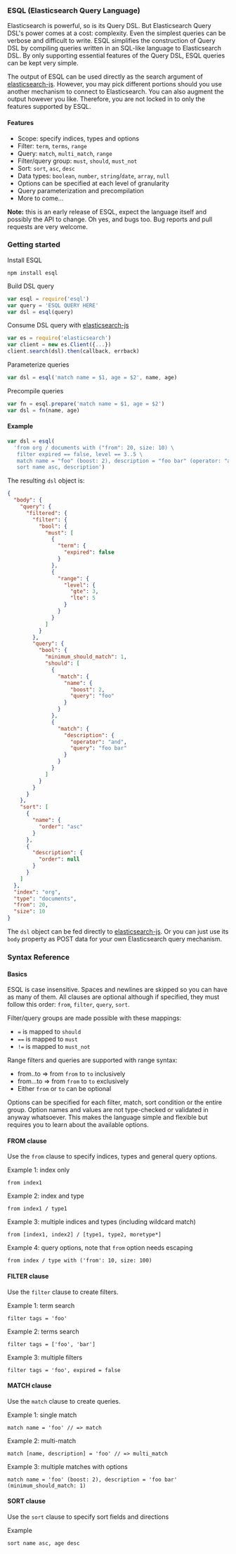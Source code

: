 ### ESQL (Elasticsearch Query Language)

Elasticsearch is powerful, so is its Query DSL. But Elasticsearch Query DSL's power comes at a cost: complexity. Even the simplest queries can be verbose and difficult to write. ESQL simplifies the construction of Query DSL by compiling queries written in an SQL-like language to Elasticsearch DSL. By only supporting essential features of the Query DSL, ESQL queries can be kept very simple.

The output of ESQL can be used directly as the search argument of [elasticsearch-js](https://github.com/elasticsearch/elasticsearch-js). However, you may pick different portions should you use another mechanism to connect to Elasticsearch. You can also augment the output however you like. Therefore, you are not locked in to only the features supported by ESQL.


#### Features

* Scope: specify indices, types and options
* Filter: `term`, `terms`, `range`
* Query: `match`, `multi_match`, `range`
* Filter/query group: `must`, `should`, `must_not`
* Sort: `sort`, `asc`, `desc`
* Data types: `boolean`, `number`, `string`/`date`, `array`, `null`
* Options can be specified at each level of granularity
* Query parameterization and precompilation
* More to come...

**Note:** this is an early release of ESQL, expect the language itself and possibly the API to change. Oh yes, and bugs too. Bug reports and pull requests are very welcome.


### Getting started
Install ESQL
```
npm install esql
```

Build DSL query
```javascript
var esql = require('esql')
var query = 'ESQL QUERY HERE'
var dsl = esql(query)
```

Consume DSL query with [elasticsearch-js](https://github.com/elasticsearch/elasticsearch-js)
```javascript
var es = require('elasticsearch')
var client = new es.Client({...})
client.search(dsl).then(callback, errback)
```

Parameterize queries
```javascript
var dsl = esql('match name = $1, age = $2', name, age)
```

Precompile queries
```javascript
var fn = esql.prepare('match name = $1, age = $2')
var dsl = fn(name, age)
```

#### Example

```javascript
var dsl = esql(
  'from org / documents with ("from": 20, size: 10) \
   filter expired == false, level == 3..5 \
   match name = "foo" (boost: 2), description = "foo bar" (operator: "and") with (minimum_should_match: 1) \
   sort name asc, description')
```

The resulting `dsl` object is:

```json
{
  "body": {
    "query": {
      "filtered": {
        "filter": {
          "bool": {
            "must": [
              {
                "term": {
                  "expired": false
                }
              },
              {
                "range": {
                  "level": {
                    "gte": 3,
                    "lte": 5
                  }
                }
              }
            ]
          }
        },
        "query": {
          "bool": {
            "minimum_should_match": 1,
            "should": [
              {
                "match": {
                  "name": {
                    "boost": 2,
                    "query": "foo"
                  }
                }
              },
              {
                "match": {
                  "description": {
                    "operator": "and",
                    "query": "foo bar"
                  }
                }
              }
            ]
          }
        }
      }
    },
    "sort": [
      {
        "name": {
          "order": "asc"
        }
      },
      {
        "description": {
          "order": null
        }
      }
    ]
  },
  "index": "org",
  "type": "documents",
  "from": 20,
  "size": 10
}
```

The `dsl` object can be fed directly to [elasticsearch-js](https://github.com/elasticsearch/elasticsearch-js). Or you can just use its `body` property as POST data for your own Elasticsearch query mechanism.


### Syntax Reference

#### Basics

ESQL is case insensitive. Spaces and newlines are skipped so you can have as many of them. All clauses are optional although if specified, they must follow this order: `from`, `filter`, `query`, `sort`.

Filter/query groups are made possible with these mappings:

* `=` is mapped to `should`
* `==` is mapped to `must`
* `!=` is mapped to `must_not`

Range filters and queries are supported with range syntax:

* from..to => from `from` to `to` inclusively
* from...to => from `from` to `to` exclusively
* Either `from` or `to` can be optional

Options can be specified for each filter, match, sort condition or the entire group. Option names and values are not type-checked or validated in anyway whatsoever. This makes the language simple and flexible but requires you to learn about the available options.


#### FROM clause

Use the `from` clause to specify indices, types and general query options.

Example 1: index only
```
from index1
```

Example 2: index and type
```
from index1 / type1
```

Example 3: multiple indices and types (including wildcard match)
```
from [index1, index2] / [type1, type2, moretype*]
```

Example 4: query options, note that `from` option needs escaping
```
from index / type with ('from': 10, size: 100)
```

#### FILTER clause

Use the `filter` clause to create filters.

Example 1: term search
```
filter tags = 'foo'
```

Example 2: terms search
```
filter tags = ['foo', 'bar']
```

Example 3: multiple filters
```
filter tags = 'foo', expired = false
```


#### MATCH clause

Use the `match` clause to create queries.

Example 1: single match
```
match name = 'foo' // => match
```

Example 2: multi-match
```
match [name, description] = 'foo' // => multi_match
```

Example 3: multiple matches with options
```
match name = 'foo' (boost: 2), description = 'foo bar' (minimum_should_match: 1)
```


#### SORT clause

Use the `sort` clause to specify sort fields and directions

Example
```
sort name asc, age desc
```

